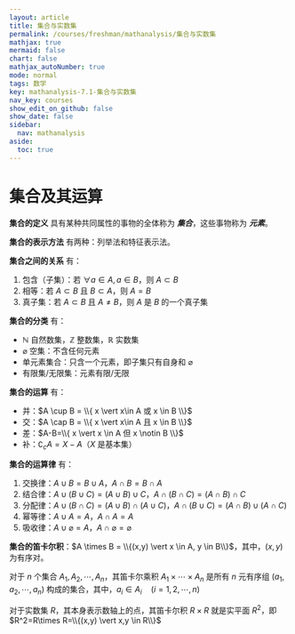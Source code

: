 ```yaml
---
layout: article
title: 集合与实数集
permalink: /courses/freshman/mathanalysis/集合与实数集
mathjax: true
mermaid: false
chart: false
mathjax_autoNumber: true
mode: normal
tags: 数学
key: mathanalysis-7.1-集合与实数集
nav_key: courses
show_edit_on_github: false
show_date: false
sidebar:
  nav: mathanalysis
aside:
  toc: true
---
```


<!--more-->

# 集合及其运算

**集合的定义** 具有某种共同属性的事物的全体称为 ***集合***，这些事物称为 ***元素***。

**集合的表示方法** 有两种：列举法和特征表示法。

**集合之间的关系** 有：
1. 包含（子集）：若 $\forall a \in A, a \in B$，则 $A \subset B$
2. 相等：若 $A \subset B$ 且 $B \subset A$，则 $A=B$
3. 真子集：若 $A \subset B$ 且 $A \neq B$，则 $A$ 是 $B$ 的一个真子集

**集合的分类** 有：

* $\mathbb{N}$ 自然数集，$\mathbb{Z}$ 整数集，$\mathbb{R}$ 实数集
* $\varnothing$ 空集：不含任何元素
* 单元素集合：只含一个元素，即子集只有自身和 $\varnothing$
* 有限集/无限集：元素有限/无限

**集合的运算** 有：

* 并：$A \cup B = \\{ x \vert x\in A 或 x \in B \\}$
* 交：$A \cap B = \\{ x \vert x\in A 且 x \in B \\}$
* 差：$A-B=\\{ x \vert x \in A 但 x \notin B \\}$
* 补：$\complement_c A = X-A$（$X$ 是基本集）

**集合的运算律** 有：

1. 交换律：$A \cup B = B \cup A$，$A \cap B = B \cap A$
2. 结合律：$A \cup(B\cup C)=(A \cup B)\cup C$，$A \cap (B \cap C)= (A \cap B) \cap C$
3. 分配律：$A \cup (B \cap C) = (A \cup B)\cap (A \cup C)$，$A \cap (B \cup C) = (A \cap B)\cup (A \cap C)$
4. 幂等律：$A \cup A=A$，$A \cap A = A$
5. 吸收律：$A \cup \varnothing = A$，$A \cap \varnothing = \varnothing$

**集合的笛卡尔积**：$A \times B = \\{(x,y) \vert x \in A, y \in B\\}$，其中，$(x,y)$ 为有序对。

对于 $n$ 个集合 $A_1,A_2,\cdots,A_n$，其笛卡尔乘积 $A_1\times\cdots\times A_n$ 是所有 $n$ 元有序组 $(a_1,a_2,\cdots,a_n)$ 构成的集合，其中，$a_i \in A_i\quad(i=1,2,\cdots,n)$

对于实数集 $R$，其本身表示数轴上的点，其笛卡尔积 $R\times R$ 就是实平面 $R^2$，即 $R^2=R\times R=\\{(x,y) \vert x,y \in R\\}$